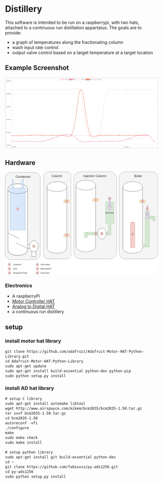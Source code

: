 # Distillery
This software is intended to be run on a raspberrypi, with two hats, attached to a continuous run distillation appartatus.
The goals are to provide:
- a graph of temperatures along the fractionating column
- wash input rate control
- output valve control based on a target temperature at a target location

## Example Screenshot
![screenshot](/docs/screenshot.JPG)

## Hardware
![hardware diagram](/docs/distillery.jpg)
### Electronics
- A raspberryPi
- [Motor Controller HAT](https://learn.adafruit.com/adafruit-dc-and-stepper-motor-hat-for-raspberry-pi/using-dc-motors)
- [Analog to Digital HAT](https://www.waveshare.com/wiki/High-Precision_AD/DA_Board)
- a continuous run distillery

## setup

### install motor hat library
```
git clone https://github.com/adafruit/Adafruit-Motor-HAT-Python-Library.git
cd Adafruit-Motor-HAT-Python-Library
sudo apt-get update
sudo apt-get install build-essential python-dev python-pip
sudo python setup.py install
```

### install AD hat library
```
# setup C library
sudo apt-get install automake libtool
wget http://www.airspayce.com/mikem/bcm2835/bcm2835-1.50.tar.gz
tar zxvf bcm2835-1.50.tar.gz
cd bcm2835-1.50
autoreconf -vfi
./configure
make
sudo make check
sudo make install

# setup python library
sudo apt-get install git build-essential python-dev
cd ~
git clone https://github.com/fabiovix/py-ads1256.git
cd py-ads1256
sudo python setup.py install
```
